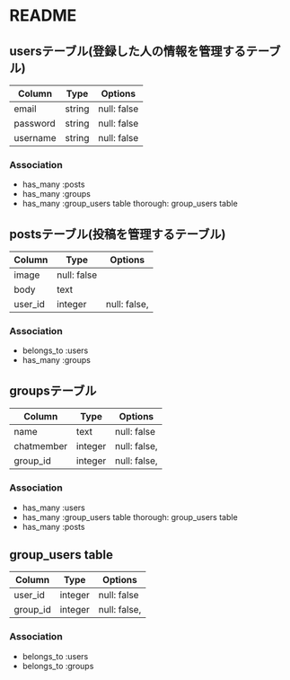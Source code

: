 # README

## usersテーブル(登録した人の情報を管理するテーブル)
|Column|Type|Options|
|------|----|-------|
|email|string|null: false||unique:true;|
|password|string|null: false|
|username|string|null: false|

### Association
- has_many :posts
- has_many :groups
- has_many :group_users table  thorough:  group_users table


## postsテーブル(投稿を管理するテーブル)
|Column|Type|Options|
|------|----|-------|
|image|null: false|
|body|text||
|user_id|integer|null: false,|
### Association
- belongs_to :users
- has_many :groups

## groupsテーブル
|Column|Type|Options|
|------|----|-------|
|name|text|null: false|
|chatmember|integer|null: false, |
|group_id|integer|null: false, |
### Association
- has_many :users  
- has_many :group_users table  thorough:  group_users table
- has_many :posts



## group_users table
|Column|Type|Options|
|------|----|-------|
|user_id|integer|null: false|
|group_id|integer|null: false, |
### Association
- belongs_to :users
- belongs_to :groups